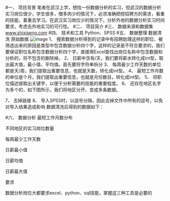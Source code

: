#一、	项目背景
笔者在武汉上学，想找一份数据分析的实习，但武汉的数据分析实习岗位很少，学生很多，僧多肉少的情况下，必须准确把控招聘方的需求，看重的技能，着重去学习。在武汉实习岗位少的情况下，分析外地的数据分析实习时间要求，考虑去外地实习的可行性。
#二、	项目简介
#三、	数据来源和数据集
www.shixiseng.com
#四、	技术和工具
Python、SPSS
#五、	数据整理
数据清洗
原始数据
![image](https://github.com/chancechang/pythonProject/tree/master/%E5%AE%9E%E4%B9%A0%E5%83%A7/image/1.png)
1、	搜索数据分析得到的记录中有招聘助理这样的职位，被筛选出来的原因是类型中包含数据分析四个字，这样的记录是不符合要求的，我们要保证职位名称包含数据分析四个字，直接用Excel查找出岗位名称中包含数据和分析的，将不包含的删除掉。
2、	日薪中含有/天，我们要将薪水转化成int型，取出最大值，最小值，平均值。首先要将字符串拆分
3、	每周最少工作天数的单位都是天/周，我们提取出重要信息，也就是天数，转化成int型。
4、	最短工作月数的单位是个月，我们提取出重要信息，也就是月份数目，转化成int型。
5、	将职位描述提取出关键字，以便于分析需要的技能的重要程度。
6、	还存在地区名字为多个的，如下图所示，我们将地区分开，变成多条数据。
 
7、	去掉链接
8、	导入SPSS时，以逗号分隔，因此去掉文件中所有的逗号，以免对导入结果造成影响
数据清洗后得到的数据如下：
 

#六、	数据分析
最短工作月数分布
 
不同地区的实习岗位数量
 
每周最少工作天数
 


日薪最小值
 
日薪均值
 
日薪最大值
 








要求
 
数据分析岗位大都要求excel、python、sql技能，掌握这三种工具是必要的
